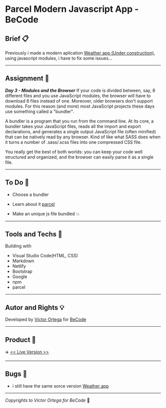 # Parcel Modern Javascript App - BeCode

## Brief :clipboard:

Previously i made a modern aplication [Weather app (Under construction)](https://github.com/ortegaVictorBe/modern-javascript-app.git), using javascript modules, i have to fix some issues...

---

## Assignment :speech_balloon:

**_Day 3 - Modules and the Browser_**
If your code is divided between, say, 8 different files and you use JavaScript modules, the browser will have to download 8 files instead of one. Moreover, older browsers don't support modules.
For this reason (and more) most JavaScript projects these days use something called a "bundler".

A bundler is a program that you run from the command line. At its core, a bundler takes your JavaScript files, reads all the import and export declarations, and generates a single output JavaScript file (often minified) that can be natively read by any browser. Kind of like what SASS does when it turns a number of .sass/.scss files into one compressed CSS file.

You really get the best of both worlds: you can keep your code well structured and organized, and the browser can easily parse it as a single file.

---

## To Do :newspaper:

- Choose a bundler

- Learn about it [parcel](https://parceljs.org/)

- Make an unique js file bundled :collision:

---

## Tools and Techs :hammer:

Building with

- Visual Studio Code(HTML, CSS)
- Markdown
- Netlify
- Bootstrap
- Google
- npm
- parcel

---

## Autor and Rights :bulb:

Developed by [Victor Ortega](https://github.com/ortegaVictorBe) for [BeCode](https://becode.org/)

---

## Product :floppy_disk:

:airplane: [<< Live Version >>][address1]

[address1]: https://crazyweather.netlify.app/

---

## Bugs :bug:

- i still have the same sorce version [Weather app](https://crazyweather.netlify.app/)

---

_Copyrights to Victor Ortega for BeCode_ :memo:

